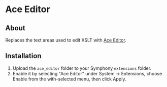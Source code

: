 Ace Editor
==============

## About ##

Replaces the text areas used to edit XSLT with [Ace Editor](http://ace.c9.io/).

## Installation ##

1. Upload the `ace_editor` folder to your Symphony `extensions` folder.
2. Enable it by selecting "Ace Editor" under System -> Extensions, choose Enable from the with-selected menu, then click Apply.
